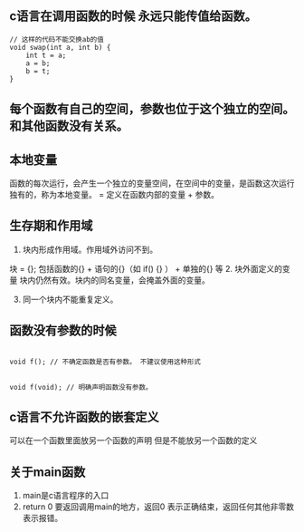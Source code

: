 
## c语言在调用函数的时候 永远只能传值给函数。

```
// 这样的代码不能交换ab的值
void swap(int a, int b) {
    int t = a;
    a = b;
    b = t;
}
```

## 每个函数有自己的空间，参数也位于这个独立的空间。和其他函数没有关系。

## 本地变量
函数的每次运行，会产生一个独立的变量空间，在空间中的变量，是函数这次运行独有的，称为本地变量。 = 定义在函数内部的变量 + 参数。


## 生存期和作用域

1. 块内形成作用域。作用域外访问不到。

块 = {}; 包括函数的{} + 语句的{}（如 if() {} ） + 单独的{} 等 
2. 块外面定义的变量 块内仍然有效。块内的同名变量，会掩盖外面的变量。

3. 同一个块内不能重复定义。

## 函数没有参数的时候

```

void f(); // 不确定函数是否有参数。 不建议使用这种形式


void f(void); // 明确声明函数没有参数。
```

## c语言不允许函数的嵌套定义
可以在一个函数里面放另一个函数的声明 但是不能放另一个函数的定义

## 关于main函数
1. main是c语言程序的入口
2. return 0 要返回调用main的地方，返回0 表示正确结束，返回任何其他非零数表示报错。
